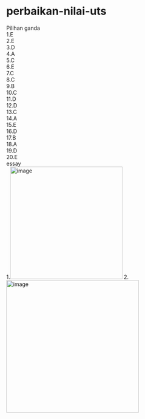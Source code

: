 # perbaikan-nilai-uts <br>
Pilihan ganda <br>
1.E <br>
2.E <br>
3.D <br>
4.A <br>
5.C <br>
6.E <br>
7.C <br>
8.C <br>
9.B <br>
10.C <br>
11.D <br>
12.D <br>
13.C <br>
14.A <br>
15.E <br>
16.D <br>
17.B <br>
18.A <br>
19.D <br>
20.E <br>
essay <br>
1.<img width="296" alt="image" src="https://user-images.githubusercontent.com/114847378/204797075-f53d8f70-bad3-4774-94ed-84607df5deb4.png">
2.<img width="349" alt="image" src="https://user-images.githubusercontent.com/114847378/204797160-60b83b9c-7556-4a9e-9ee6-ce6550be4663.png">


